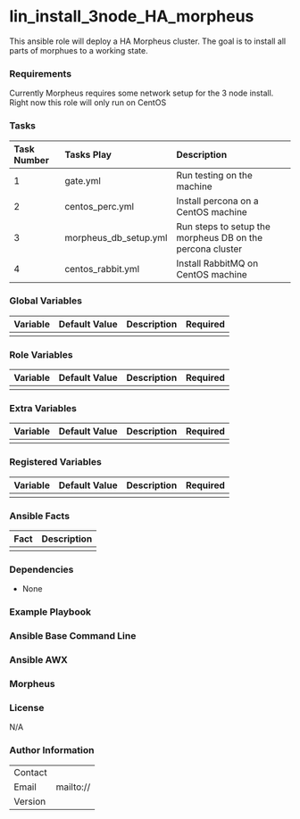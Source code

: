 lin_install_3node_HA_morpheus
=========================

This ansible role will deploy a HA Morpheus cluster. The goal is to install all parts of morphues to a working state. 

### Requirements
Currently Morpheus requires some network setup for the 3 node install. 
Right now this role will only run on CentOS

### Tasks

| Task Number | Tasks Play | Description |
|:------------|:-----------|:------------|
| 1           | gate.yml   | Run testing on the machine             |
| 2 | centos_perc.yml | Install percona on a CentOS machine |
| 3 | morpheus_db_setup.yml | Run steps to setup the morpheus DB on the percona cluster |
| 4 | centos_rabbit.yml | Install RabbitMQ on CentOS machine |


### Global Variables

| Variable | Default Value | Description | Required |
|:---------|:--------------|:------------|:---------|
|          |               |             |          |

### Role Variables

| Variable | Default Value | Description | Required |
|:---------|:--------------|:------------|:---------|
|          |               |             |          |

### Extra Variables

| Variable | Default Value | Description | Required |
|:---------|:--------------|:------------|:---------|
|          |               |             |          |

### Registered Variables

| Variable | Default Value | Description | Required |
|:---------|:--------------|:------------|:---------|
|          |               |             |          |

### Ansible Facts

| Fact | Description |
|:-----|:------------|
|      |             |

### Dependencies

* None

### Example Playbook

### Ansible Base Command Line

### Ansible AWX

### Morpheus 

### License

N/A

### Author Information

|         |           |
|:--------|:----------|
| Contact |           |
| Email   | mailto:// |
| Version |           |
